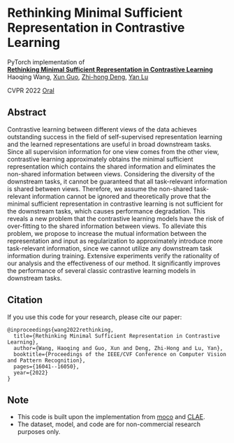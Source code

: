 # Rethinking Minimal Sufficient Representation in Contrastive Learning
PyTorch implementation of
<br>
[**Rethinking Minimal Sufficient Representation in Contrastive Learning**](https://openaccess.thecvf.com/content/CVPR2022/papers/Wang_Rethinking_Minimal_Sufficient_Representation_in_Contrastive_Learning_CVPR_2022_paper.pdf)
<br>
Haoqing Wang, [Xun Guo](https://www.microsoft.com/en-us/research/people/xunguo/), [Zhi-hong Deng](http://www.cis.pku.edu.cn/jzyg/szdw/dzh.htm), [Yan Lu](https://www.microsoft.com/en-us/research/people/yanlu/)

CVPR 2022 [Oral](https://cvpr2022.thecvf.com/orals-624-am)

## Abstract

Contrastive learning between different views of the data achieves outstanding success in the field of self-supervised representation learning and the learned representations are useful in broad downstream tasks. Since all supervision information for one view comes from the other view, contrastive learning approximately obtains the minimal sufficient representation which contains the shared information and eliminates the non-shared information between views. Considering the diversity of the downstream tasks, it cannot be guaranteed that all task-relevant information is shared between views. Therefore, we assume the non-shared task-relevant information cannot be ignored and theoretically prove that the minimal sufficient representation in contrastive learning is not sufficient for the downstream tasks, which causes performance degradation. This reveals a new problem that the contrastive learning models have the risk of over-fitting to the shared information between views. To alleviate this problem, we propose to increase the mutual information between the representation and input as regularization to approximately introduce more task-relevant information, since we cannot utilize any downstream task information during training. Extensive experiments verify the rationality of our analysis and the effectiveness of our method. It significantly improves the performance of several classic contrastive learning models in downstream tasks.

## Citation
If you use this code for your research, please cite our paper:
```
@inproceedings{wang2022rethinking,
  title={Rethinking Minimal Sufficient Representation in Contrastive Learning},
  author={Wang, Haoqing and Guo, Xun and Deng, Zhi-Hong and Lu, Yan},
  booktitle={Proceedings of the IEEE/CVF Conference on Computer Vision and Pattern Recognition},
  pages={16041--16050},
  year={2022}
}
```

## Note
- This code is built upon the implementation from [moco](https://github.com/facebookresearch/moco) and [CLAE](https://github.com/chihhuiho/CLAE).
- The dataset, model, and code are for non-commercial research purposes only.
